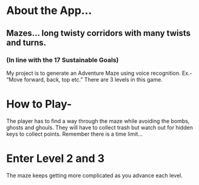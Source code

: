 # About the App…
## Mazes... long twisty corridors with many twists and turns. 
### (In line with the 17 Sustainable Goals)
My project is to generate an Adventure Maze using voice recognition. Ex.- “Move forward, back, top etc.” 
There are 3 levels in this game.

# How to Play- 
The player has to find a way through the maze while avoiding the bombs, ghosts and ghouls.  They will have to collect trash but watch out for hidden keys to collect points. Remember there is a time limit… 

# Enter Level 2 and 3 
The maze keeps getting more complicated as you advance each level.
